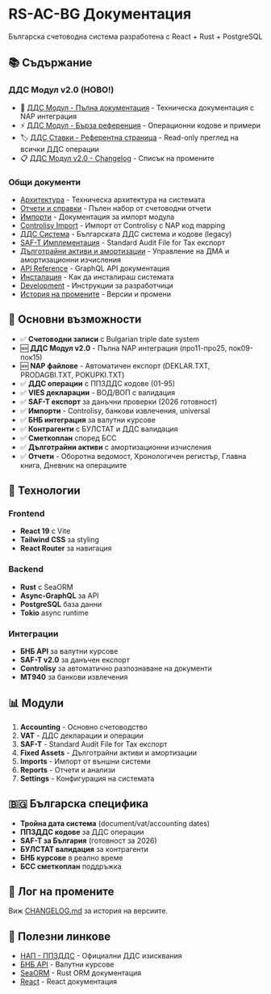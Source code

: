 # RS-AC-BG Документация

Българска счетоводна система разработена с React + Rust + PostgreSQL

## 📚 Съдържание

### ДДС Модул v2.0 (НОВО!)
- 📖 [ДДС Модул - Пълна документация](./VAT-MODULE.md) - Техническа документация с NAP интеграция
- ⚡ [ДДС Модул - Бърза референция](./VAT-QUICK-REFERENCE.md) - Операционни кодове и примери
- 🏷️ [ДДС Ставки - Референтна страница](./VAT-RATES-PAGE.md) - Read-only преглед на всички ДДС операции
- 📋 [ДДС Модул v2.0 - Changelog](./CHANGELOG-VAT-2.0.md) - Списък на промените

### Общи документи
- [Архитектура](./ARCHITECTURE.md) - Техническа архитектура на системата
- [Отчети и справки](./REPORTS.md) - Пълен набор от счетоводни отчети
- [Импорти](./IMPORTS.md) - Документация за импорт модула
- [Controlisy Import](./CONTROLISY-IMPORT.md) - Импорт от Controlisy с NAP код mapping
- [ДДС Система](./VAT_SYSTEM.md) - Българската ДДС система и кодове (legacy)
- [SAF-T Имплементация](./SAFT_IMPLEMENTATION.md) - Standard Audit File for Tax експорт
- [Дълготрайни активи и амортизации](./FIXED_ASSETS_DEPRECIATION.md) - Управление на ДМА и амортизационни изчисления
- [API Reference](./API.md) - GraphQL API документация
- [Инсталация](./INSTALLATION.md) - Как да инсталираш системата
- [Development](./DEVELOPMENT.md) - Инструкции за разработчици
- [История на промените](./CHANGELOG.md) - Версии и промени

## 🎯 Основни възможности

- ✅ **Счетоводни записи** с Bulgarian triple date system
- 🆕 **ДДС Модул v2.0** - Пълна NAP интеграция (про11-про25, пок09-пок15)
- 🆕 **NAP файлове** - Автоматичен експорт (DEKLAR.TXT, PRODAGBI.TXT, POKUPKI.TXT)
- ✅ **ДДС операции** с ППЗДДС кодове (01-95)
- ✅ **VIES декларации** - ВОД/ВОП с валидация
- ✅ **SAF-T експорт** за данъчни проверки (2026 готовност)
- ✅ **Импорти** - Controlisy, банкови извлечения, universal
- ✅ **БНБ интеграция** за валутни курсове
- ✅ **Контрагенти** с БУЛСТАТ и ДДС валидация
- ✅ **Сметкоплан** според БСС
- ✅ **Дълготрайни активи** с амортизационни изчисления
- ✅ **Отчети** - Оборотна ведомост, Хронологичен регистър, Главна книга, Дневник на операциите

## 🔧 Технологии

### Frontend
- **React 19** с Vite
- **Tailwind CSS** за styling
- **React Router** за навигация

### Backend
- **Rust** с SeaORM
- **Async-GraphQL** за API
- **PostgreSQL** база данни
- **Tokio** async runtime

### Интеграции
- **БНБ API** за валутни курсове
- **SAF-T v2.0** за данъчен експорт
- **Controlisy** за автоматично разпознаване на документи
- **MT940** за банкови извлечения

## 📊 Модули

1. **Accounting** - Основно счетоводство
2. **VAT** - ДДС декларации и операции
3. **SAF-T** - Standard Audit File for Tax експорт
4. **Fixed Assets** - Дълготрайни активи и амортизации
5. **Imports** - Импорт от външни системи
6. **Reports** - Отчети и анализи
7. **Settings** - Конфигурация на системата

## 🇧🇬 Българска специфика

- **Тройна дата система** (document/vat/accounting dates)
- **ППЗДДС кодове** за ДДС операции
- **SAF-T за България** (готовност за 2026)
- **БУЛСТАТ валидация** за контрагенти
- **БНБ курсове** в реално време
- **БСС сметкоплан** поддръжка

## 📝 Лог на промените

Виж [CHANGELOG.md](./CHANGELOG.md) за история на версиите.

## 🔗 Полезни линкове

- [НАП - ППЗДДС](https://nap.bg) - Официални ДДС изисквания
- [БНБ API](https://bnb.bg) - Валутни курсове
- [SeaORM](https://sea-ql.org/SeaORM/) - Rust ORM документация
- [React](https://react.dev) - React документация